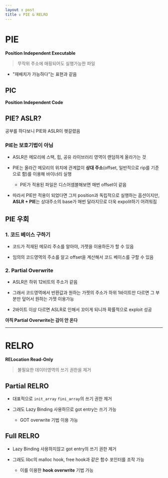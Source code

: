 ```yaml
---
layout : post
title : PIE & RELRO
---
```


# PIE

**Position Independent Executable**

> 무작위 주소에 매핑되어도 실행가능한 파일

- "재배치가 가능하다"는 표현과 같음

## PIC

**Position Independent Code**

## PIE? ASLR?

공부를 하다보니 PIE와 ASLR이 헷갈렸음

### PIE는 보호기법이 아님

- ASLR은 메모리에 스택, 힙, 공유 라이브러리 영역이 랜덤하게 올라가는 것

- PIE는 올라간 메모리의 위치에 관계없이 **상대 주소**(offset, 일반적으로 rip를 기준으로 함)를 이용해 바이너리 실행
    - PIE가 적용된 파일은 디스어셈블해보면 매번 offset이 같음

- 따라서 PIE만 적용이 되었다면 그저 position과 독립적으로 실행하는 옵션이지만, **ASLR + PIE**는 상대주소의 base가 매번 달라지므로 더욱 expolit하기 어려워짐

## PIE 우회

### 1. 코드 베이스 구하기

- 코드가 적재된 메모리 주소를 알아야, 가젯을 이용하든가 할 수 있음

- 임의의 코드영역의 주소를 알고 offset을 계산해서 코드 베이스를 구할 수 있음

### 2. Partial Overwrite

- ASLR은 하위 12비트의 주소가 같음

- 그래서 코드영역에서 반환값과 원하는 가젯의 주소가 하위 1바이트만 다르면 그 부분만 덮어서 원하는 가젯 이용가능

- 2바이트 이상 다르면 ASLR로 인해서 꼬이게 되니까 확률적으로 exploit 성공

**아직 Partial Overwrite는 감이 안 온다**

---

# RELRO
**RELocation Read-Only**

> 불필요한 데이터영역의 쓰기 권한을 제거

## Partial RELRO

- 대표적으로 `init_array` `fini_array`의 쓰기 권한 제거

- 그래도 Lazy Binding 사용하므로 got entry는 쓰기 가능
    - GOT overwrite 기법 이용 가능

## Full RELRO

- Lazy Binding 사용하지않고 got entry의 쓰기 권한 제거

- 그래도 libc의 malloc hook, free hook과 같은 함수 포인터를 조작 가능
    - 이를 이용한 **hook overwrite** 기법 가능